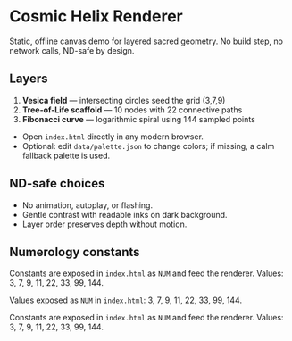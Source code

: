 # Cosmic Helix Renderer

Static, offline canvas demo for layered sacred geometry. No build step, no network calls, ND-safe by design.

## Layers

1. **Vesica field** — intersecting circles seed the grid (3,7,9)
2. **Tree-of-Life scaffold** — 10 nodes with 22 connective paths
3. **Fibonacci curve** — logarithmic spiral using 144 sampled points

- Open `index.html` directly in any modern browser.
- Optional: edit `data/palette.json` to change colors; if missing, a calm fallback palette is used.

## ND-safe choices
- No animation, autoplay, or flashing.
- Gentle contrast with readable inks on dark background.
- Layer order preserves depth without motion.

## Numerology constants

Constants are exposed in `index.html` as `NUM` and feed the renderer. Values: 3, 7, 9, 11, 22, 33, 99, 144.


Values exposed as `NUM` in `index.html`: 3, 7, 9, 11, 22, 33, 99, 144.

Constants are exposed in `index.html` as `NUM` and feed the renderer. Values: 3, 7, 9, 11, 22, 33, 99, 144.


